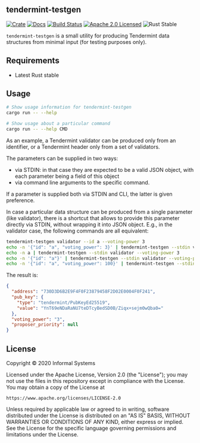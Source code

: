 ## tendermint-testgen

[![Crate][crate-image]][crate-link]
[![Docs][docs-image]][docs-link]
[![Build Status][build-image]][build-link]
[![Apache 2.0 Licensed][license-image]][license-link]
![Rust Stable][rustc-image]

`tendermint-testgen` is a small utility for producing Tendermint data
structures from minimal input (for testing purposes only).

## Requirements

- Latest Rust stable

## Usage

```bash
# Show usage information for tendermint-testgen
cargo run -- --help

# Show usage about a particular command
cargo run -- --help CMD
```

As an example, a Tendermint validator can be produced only from an identifier,
or a Tendermint header only from a set of validators.

The parameters can be supplied in two ways:
  - via STDIN: in that case they are expected to be a valid JSON object,
    with each parameter being a field of this object
  - via command line arguments to the specific command.

If a parameter is supplied both via STDIN and CLI, the latter is given preference.

In case a particular data structure can be produced from a single parameter
(like validator), there is a shortcut that allows to provide this parameter
directly via STDIN, without wrapping it into JSON object.
E.g., in the validator case, the following commands are all equivalent:

```bash
tendermint-testgen validator --id a --voting-power 3
echo -n '{"id": "a", "voting_power": 3}' | tendermint-testgen --stdin validator
echo -n a | tendermint-testgen --stdin validator --voting-power 3
echo -n '{"id": "a"}' | tendermint-testgen --stdin validator --voting-power 3
echo -n '{"id": "a", "voting_power": 100}' | tendermint-testgen --stdin validator --voting-power 3
```

The result is:

```json
{
  "address": "730D3D6B2E9F4F0F23879458F2D02E0004F0F241",
  "pub_key": {
    "type": "tendermint/PubKeyEd25519",
    "value": "YnT69eNDaRaNU7teDTcyBedSD0B/Ziqx+sejm0wQba0="
  },
  "voting_power": "3",
  "proposer_priority": null
}
```

## License

Copyright © 2020 Informal Systems

Licensed under the Apache License, Version 2.0 (the "License");
you may not use the files in this repository except in compliance with the License.
You may obtain a copy of the License at

    https://www.apache.org/licenses/LICENSE-2.0

Unless required by applicable law or agreed to in writing, software
distributed under the License is distributed on an "AS IS" BASIS,
WITHOUT WARRANTIES OR CONDITIONS OF ANY KIND, either express or implied.
See the License for the specific language governing permissions and
limitations under the License.

[//]: # (badges)

[crate-image]: https://img.shields.io/crates/v/tendermint-testgen.svg
[crate-link]: https://crates.io/crates/tendermint-testgen
[docs-image]: https://docs.rs/tendermint-testgen/badge.svg
[docs-link]: https://docs.rs/tendermint-testgen/
[build-image]: https://github.com/informalsystems/tendermint-rs/workflows/Rust/badge.svg
[build-link]: https://github.com/informalsystems/tendermint-rs/actions?query=workflow%3ARust
[license-image]: https://img.shields.io/badge/license-Apache2.0-blue.svg
[license-link]: https://github.com/informalsystems/tendermint-rs/blob/master/LICENSE
[rustc-image]: https://img.shields.io/badge/rustc-stable-blue.svg

[//]: # (general links)

